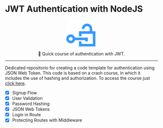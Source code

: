 # JWT Authentication with NodeJS

<p align="center">
<img src="./assets/auth.png" width="100px"><br>
🛃 Quick course of authentication with JWT.
</p>
<hr>

Dedicated repositorio for creating a code template for authentication using JSON Web Token. This code is based on a crash course, in which it includes the use of hashing and authorization. To access the course just [click here](https://www.youtube.com/watch?v=6ZCU4QetVTs).

- [x] Signup Flow
- [x] User Validation
- [x] Password Hashing
- [x] JSON Web Tokens
- [x] Login in Route
- [x] Protecting Routes with Middleware